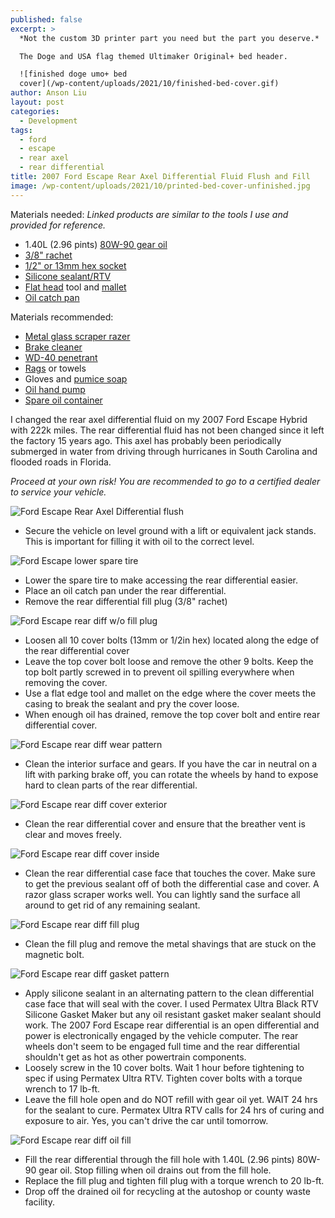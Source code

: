 ```yaml
---
published: false
excerpt: >
  *Not the custom 3D printer part you need but the part you deserve.*

  The Doge and USA flag themed Ultimaker Original+ bed header. 

  ![finished doge umo+ bed
  cover](/wp-content/uploads/2021/10/finished-bed-cover.gif)
author: Anson Liu
layout: post
categories:
  - Development
tags:
  - ford
  - escape
  - rear axel
  - rear differential
title: 2007 Ford Escape Rear Axel Differential Fluid Flush and Fill
image: /wp-content/uploads/2021/10/printed-bed-cover-unfinished.jpg
---
```


Materials needed: *Linked products are similar to the tools I use and provided for reference.*
- 1.40L (2.96 pints) [80W-90 gear oil](https://www.amazon.com/Valvoline-773732-High-Performance-gallon/dp/B000CQ6L7I)
- [3/8" rachet](https://www.amazon.com/CRAFTSMAN-Ratchet-Wrench-72-Tooth-CMMT81748/dp/B07QK9YS8G/ref=sxin_15_ac_d_bv?ac_md=2-1-QmV0d2VlbiAkMjAgYW5kICQyNQ%3D%3D-ac_d_bv_bv_bv&cv_ct_cx=3%2F8+ratchet&keywords=3%2F8+ratchet&pd_rd_i=B07QK9YS8G&pd_rd_r=7d58f6e2-a37c-4bee-88a9-89f19b2d9b71&pd_rd_w=Z4z2n&pd_rd_wg=c8PpW&pf_rd_p=148e9898-1bed-4a70-9840-46f32e4185bd&pf_rd_r=T1YY0YXR492WQASE2H1K&psc=1&qid=1638898272&sr=1-2-f4ff053e-b1e8-4d31-8f95-56d755c862ba)
- [1/2" or 13mm hex socket](https://www.amazon.com/CRAFTSMAN-Socket-6-Point-11-Piece-CMMT12044/dp/B07QL3DMT4/ref=sr_1_21?keywords=3%2F8+Drive+Sockets&qid=1638898108&sr=8-21)
- [Silicone sealant/RTV](https://www.amazon.com/Permatex-82180-Maximum-Resistance-Silicone/dp/B0002UEN1U/ref=sr_1_1?keywords=rtv+ultra+black&qid=1638898008&sr=8-1)
- [Flat head](https://www.amazon.com/CRAFTSMAN-Screwdriver-Set-5-Piece-CMHT65050/dp/B07S8YTC8K/ref=sr_1_1?keywords=screw+driver&qid=1638898521&s=automotive&sr=1-1) tool and [mallet](https://www.amazon.com/TEKTON-30603-Fiberglass-Handle-16-Ounce/dp/B00KX4KB5M/ref=sr_1_3?keywords=mallet&qid=1638898547&sr=8-3)
- [Oil catch pan](https://www.amazon.com/WirthCo-32953-Funnel-Coolant-Handles/dp/B009KVSYOE/ref=sr_1_43?keywords=Oil+Drain+Pans&qid=1638897507&sr=8-43)

Materials recommended:
- [Metal glass scraper razer](https://www.amazon.com/Razor-Blade-Scraper-Cooktop-Replaceable/dp/B07HPFGQ2G/ref=sr_1_3?keywords=glass+scrape&qid=1638897987&sr=8-3)
- [Brake cleaner](https://www.amazon.com/CRC-05084-BRAKLEEN-Brake-Cleaner-Non-Chlorinated-14/dp/B000BXKZUQ/ref=sr_1_8?keywords=brake+cleaner+non+chlorinated&qid=1638897623&sr=8-8)
- [WD-40 penetrant](https://www.amazon.com/WD-40-Multi-Use-Product-Smart-Straw-Sprays/dp/B084VNWM3J)
- [Rags](https://www.amazon.com/Buffalo-Industries-10524-Recycled-T-Shirt/dp/B002IV89UW/ref=sr_1_23?keywords=rags&qid=1638898613&sr=8-23) or towels
- Gloves and [pumice soap](https://www.amazon.com/Cleaner-Non-Drying-Heavy-Duty-Squeeze-Bottles/dp/B019666VXI/ref=sr_1_9?keywords=supro+max&qid=1638897896&s=industrial&sr=1-9)
- [Oil hand pump](https://www.amazon.com/Slippery-Pete-Fluid-Quart-Bottles/dp/B07CX4XKFH/ref=sr_1_5?keywords=oil+hand+pump&qid=1638897934&sr=8-5)
- [Spare oil container](https://www.amazon.com/Hopkins-11849-FloTool-Dispos-Oil-Recycle/dp/B0014FKI1Q/ref=sr_1_4?crid=1Q3YWGJEK7YPV&keywords=oil+container+automotive&qid=1638898590&sprefix=oil+container+%2Caps%2C168&sr=8-4)

I changed the rear axel differential fluid on my 2007 Ford Escape Hybrid with 222k miles. The rear differential fluid has not been changed since it left the factory 15 years ago. This axel has probably been periodically submerged in water from driving through hurricanes in South Carolina and flooded roads in Florida. 

*Proceed at your own risk! You are recommended to go to a certified dealer to service your vehicle.*

![Ford Escape Rear Axel Differential flush](/wp-content/uploads/2021/11/2007-ford-escape-rear-diff-setup.jpg)

- Secure the vehicle on level ground with a lift or equivalent jack stands. This is important for filling it with oil to the correct level. 

![Ford Escape lower spare tire](/wp-content/uploads/2021/11/2007-ford-escape-rear-diff-lower-spare-tire.jpg)

- Lower the spare tire to make accessing the rear differential easier.
- Place an oil catch pan under the rear differential.
- Remove the rear differential fill plug (3/8" rachet)

![Ford Escape rear diff w/o fill plug](/wp-content/uploads/2021/11/2007-ford-escape-rear-diff-cover-install.jpg)

- Loosen all 10 cover bolts (13mm or 1/2in hex) located along the edge of the rear differential cover
- Leave the top cover bolt loose and remove the other 9 bolts. Keep the top bolt partly screwed in to prevent oil spilling everywhere when removing the cover.
- Use a flat edge tool and mallet on the edge where the cover meets the casing to break the sealant and pry the cover loose. 
- When enough oil has drained, remove the top cover bolt and entire rear differential cover.

![Ford Escape rear diff wear pattern](/wp-content/uploads/2021/11/2007-ford-escape-rear-diff-wear-pattern.jpg)

- Clean the interior surface and gears. If you have the car in neutral on a lift with parking brake off, you can rotate the wheels by hand to expose hard to clean parts of the rear differential.

![Ford Escape rear diff cover exterior](/wp-content/uploads/2021/11/2007-ford-escape-hybrid-rear-diff-cover-outside-before-after.jpg)

- Clean the rear differential cover and ensure that the breather vent is clear and moves freely. 

![Ford Escape rear diff cover inside](/wp-content/uploads/2021/11/2007-ford-escape-hybrid-rear-diff-cover-inside-before-after.jpg)

- Clean the rear differential case face that touches the cover. Make sure to get the previous sealant off of both the differential case and cover. A razor glass scraper works well. You can lightly sand the surface all around to get rid of any remaining sealant.

![Ford Escape rear diff fill plug](/wp-content/uploads/2021/11/2007-ford-escape-hybrid-rear-diff-fill-plug-before-after.jpg)

- Clean the fill plug and remove the metal shavings that are stuck on the magnetic bolt. 

![Ford Escape rear diff gasket pattern](/wp-content/uploads/2021/11/2007-ford-escape-rear-diff-gasket.jpg)

- Apply silicone sealant in an alternating pattern to the clean differential case face that will seal with the cover. I used Permatex Ultra Black RTV Silicone Gasket Maker but any oil resistant gasket maker sealant should work. The 2007 Ford Escape rear differential is an open differential and power is electronically engaged by the vehicle computer. The rear wheels don't seem to be engaged full time and the rear differential shouldn't get as hot as other powertrain components. 
- Loosely screw in the 10 cover bolts. Wait 1 hour before tightening to spec if using Permatex Ultra RTV. Tighten cover bolts with a torque wrench to 17 lb-ft.
- Leave the fill hole open and do NOT refill with gear oil yet. WAIT 24 hrs for the sealant to cure. Permatex Ultra RTV calls for 24 hrs of curing and exposure to air. Yes, you can't drive the car until tomorrow. 

![Ford Escape rear diff oil fill](/wp-content/uploads/2021/11/2007-ford-escape-hybrid-rear-diff-oil-fill.jpg)

- Fill the rear differential through the fill hole with 1.40L (2.96 pints) 80W-90 gear oil. Stop filling when oil drains out from the fill hole. 
- Replace the fill plug and tighten fill plug with a torque wrench to 20 lb-ft.
- Drop off the drained oil for recycling at the autoshop or county waste facility. 
